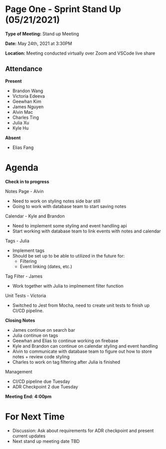 # Page One - Sprint Stand Up (05/21/2021)

**Type of Meeting:** Stand up Meeting

**Date:** May 24th, 2021 at 3:30PM

**Location:** Meeting conducted virtually over Zoom and VSCode live share

## Attendance

**Present**
- Brandon Wang
- Victoria Edeeva
- Geewhan Kim
- James Nguyen
- Alvin Mac
- Charles Ting
- Julia Xu
- Kyle Hu

**Absent**

- Elias Fang


# Agenda
**Check in to progress**

Notes Page - Alvin
- Need to work on styling notes side bar still
- Going to work with database team to start saving notes

Calendar - Kyle and Brandon
- Need to implement some styling and event handling api 
- Start working with database team to link events with notes and calendar

Tags - Julia
- Implement tags
- Should be set up to be able to utilized in the future for:
    - Filtering
    - Event linking (dates, etc.)

Tag Filter - James
- Work together with Julia to implmement filter function

Unit Tests - Victoria
- Switched to Jest from Mocha, need to create unit tests to finish up CI/CD pipeline.

**Closing Notes**
- James continue on search bar
- Julia continue on tags
- Geewhan and Elias to continue working on firebase
- Kyle and Brandon can continue on calendar styling and event handling
- Alvin to communicate with database team to figure out how to store notes + review code styling
- Charles to work on tag filtering after Julia is finished

Management
- CI/CD pipeline due Tuesday
- ADR Checkpoint 2 due Tuesday

**Meeting End: 4:00pm**

# For Next Time
- Discussion: Ask about requirements for ADR checkpoint and present current updates
- Next stand up meeting date TBD
